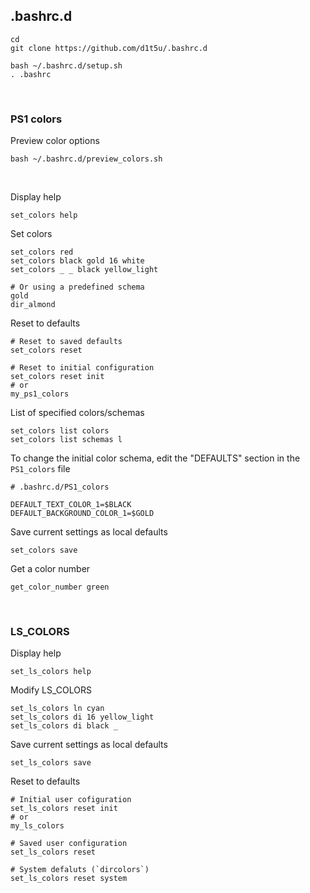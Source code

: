 ## .bashrc.d

    cd
    git clone https://github.com/d1t5u/.bashrc.d

    bash ~/.bashrc.d/setup.sh
    . .bashrc

<br>

### PS1 colors

Preview color options

    bash ~/.bashrc.d/preview_colors.sh
<br>

Display help

    set_colors help


Set colors

    set_colors red
    set_colors black gold 16 white
    set_colors _ _ black yellow_light

    # Or using a predefined schema
    gold
    dir_almond


Reset to defaults

    # Reset to saved defaults
    set_colors reset

    # Reset to initial configuration
    set_colors reset init
    # or
    my_ps1_colors


List of specified colors/schemas

    set_colors list colors
    set_colors list schemas l


To change the initial color schema, edit the "DEFAULTS" section in the `PS1_colors` file

    # .bashrc.d/PS1_colors

    DEFAULT_TEXT_COLOR_1=$BLACK
    DEFAULT_BACKGROUND_COLOR_1=$GOLD

Save current settings as local defaults

    set_colors save


Get a color number

    get_color_number green

<br>

### LS_COLORS

Display help

    set_ls_colors help


Modify LS_COLORS

    set_ls_colors ln cyan
    set_ls_colors di 16 yellow_light
    set_ls_colors di black _


Save current settings as local defaults

    set_ls_colors save


Reset to defaults

    # Initial user cofiguration
    set_ls_colors reset init
    # or
    my_ls_colors

    # Saved user configuration
    set_ls_colors reset

    # System defaluts (`dircolors`)
    set_ls_colors reset system

